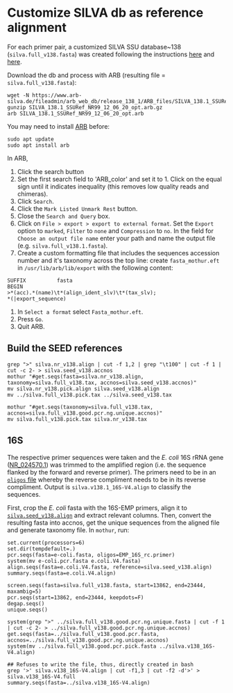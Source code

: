 # Customize SILVA db as reference alignment
For each primer pair, a customized SILVA SSU database~138 (`silva.full_v138.fasta`) was created following the instructions [here](https://mothur.org/blog/2021/SILVA-v138_1-reference-files/) and [here](https://mothur.org/blog/2016/Customization-for-your-region/).


Download the db and process with ARB (resulting file = `silva.full_v138.fasta`):
```
wget -N https://www.arb-silva.de/fileadmin/arb_web_db/release_138_1/ARB_files/SILVA_138.1_SSURef_NR99_12_06_20_opt.arb.gz
gunzip SILVA_138.1_SSURef_NR99_12_06_20_opt.arb.gz
arb SILVA_138.1_SSURef_NR99_12_06_20_opt.arb
```

You may need to install [ARB](http://www.arb-home.de/) before:
```
sudo apt update
sudo apt install arb
```

In ARB,

1. Click the search button
1. Set the first search field to 'ARB_color' and set it to 1. Click on the equal sign until it indicates inequality (this removes low quality reads and chimeras).
1. Click `Search`.
1. Click the `Mark Listed Unmark Rest` button.
1. Close the `Search and Query` box.
1. Click on `File > export > export to external format`. Set the `Export` option to `marked`, `Filter` to `none` and `Compression` to `no`. In the field for `Choose an output file name` enter your path and name the output file (e.g. `silva.full_v138.1.fasta`).
1. Create a custom formatting file that includes the sequences accession number and it's taxonomy across the top line: create `fasta_mothur.eft` in `/usr/lib/arb/lib/export` with the following content:
  ```
  SUFFIX          fasta
  BEGIN
  >*(acc).*(name)\t*(align_ident_slv)\t*(tax_slv);
  *(|export_sequence)
  ```
1. In `Select a format` select `Fasta_mothur.eft`.
1. Press `Go`.
1. Quit ARB.


## Build the SEED references
```
grep ">" silva.nr_v138.align | cut -f 1,2 | grep "\t100" | cut -f 1 | cut -c 2- > silva.seed_v138.accnos
mothur "#get.seqs(fasta=silva.nr_v138.align, taxonomy=silva.full_v138.tax, accnos=silva.seed_v138.accnos)"
mv silva.nr_v138.pick.align silva.seed_v138.align
mv ../silva.full_v138.pick.tax ../silva.seed_v138.tax

mothur "#get.seqs(taxonomy=silva.full_v138.tax, accnos=silva.full_v138.good.pcr.ng.unique.accnos)"
mv silva.full_v138.pick.tax silva.nr_v138.tax
```

## 16S
The respective primer sequences were taken and the *E. coli* 16S rRNA gene ([NR_024570.1](https://www.ncbi.nlm.nih.gov/nuccore/NR_024570.1/)) was trimmed to the amplified region (i.e. the sequence flanked by the forward and reverse primer). The primers need to be in an [`oligos` file](https://mothur.org/wiki/oligos_file/) whereby the reverse compliment needs to be in its reverse compliment. Output is `silva.v138.1_16S-V4.align` to classify the sequences.

First, crop the *E. coli* fasta with the 16S-EMP primers, align it to [`silva.seed_v138.align`](https://mothur.org/wiki/silva_reference_files/) and extract relevant columns.
Then, convert the resulting fasta into accnos, get the unique sequences from the aligned file and generate taxonomy file.
In `mothur`, run:
```
set.current(processors=6)
set.dir(tempdefault=.)
pcr.seqs(fasta=e-coli.fasta, oligos=EMP_16S_rc.primer)
system(mv e-coli.pcr.fasta e.coli.V4.fasta)
align.seqs(fasta=e.coli.V4.fasta, reference=silva.seed_v138.align)
summary.seqs(fasta=e.coli.V4.align)

screen.seqs(fasta=silva.full_v138.fasta, start=13862, end=23444, maxambig=5)
pcr.seqs(start=13862, end=23444, keepdots=F)
degap.seqs()
unique.seqs()

system(grep ">" ../silva.full_v138.good.pcr.ng.unique.fasta | cut -f 1 | cut -c 2- > ../silva.full_v138.good.pcr.ng.unique.accnos)
get.seqs(fasta=../silva.full_v138.good.pcr.fasta, accnos=../silva.full_v138.good.pcr.ng.unique.accnos)
system(mv ../silva.full_v138.good.pcr.pick.fasta ../silva.v138_16S-V4.align)

## Refuses to write the file, thus, directly created in bash
grep '>' silva.v138_16S-V4.align | cut -f1,3 | cut -f2 -d'>' > silva.v138_16S-V4.full
summary.seqs(fasta=../silva.v138_16S-V4.align)
```


